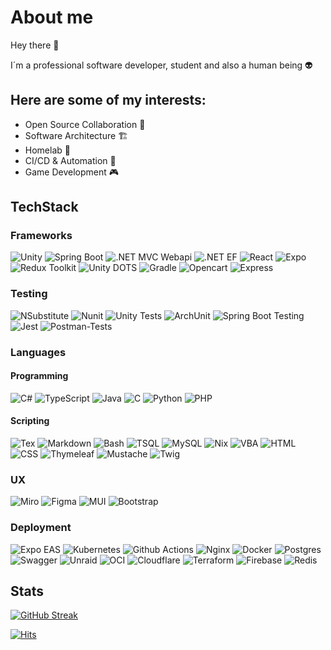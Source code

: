# About me

Hey there 👋

I´m a professional software developer, student and also a human being 👽

## Here are some of my interests:
- Open Source Collaboration 🤝
- Software Architecture 🏗️
- Homelab 🔌
- CI/CD & Automation 🤖
- Game Development 🎮

## TechStack

### Frameworks
![Unity](https://img.shields.io/badge/unity-%23000000.svg?style=for-the-badge&logo=unity&logoColor=white)
![Spring Boot](https://img.shields.io/badge/spring%20Boot-%236DB33F.svg?style=for-the-badge&logo=spring&logoColor=white)
![.NET MVC Webapi](https://img.shields.io/badge/MVC%20WebApi-512BD4?style=for-the-badge&logo=dotnet)
![.NET EF](https://img.shields.io/badge/EF-512BD4?style=for-the-badge&logo=dotnet)
![React](https://img.shields.io/badge/react.ts-%2320232a.svg?style=for-the-badge&logo=react&logoColor=%2361DAFB)
![Expo](https://img.shields.io/badge/expo-1C1E24?style=for-the-badge&logo=expo&logoColor=#D04A37)
![Redux Toolkit](https://img.shields.io/badge/RTK-%23593d88.svg?style=for-the-badge&logo=redux&logoColor=white)
![Unity DOTS](https://img.shields.io/badge/DOTS-%23000000.svg?style=for-the-badge&logo=unity&logoColor=white)
![Gradle](https://img.shields.io/badge/Gradle-02303A.svg?style=for-the-badge&logo=Gradle&logoColor=white)
![Opencart](https://img.shields.io/badge/opencart-%230099ee.svg?style=for-the-badge&labelColor=black)
![Express](https://img.shields.io/badge/express.ts-%23404d59.svg?style=for-the-badge&logo=express&logoColor=%2361DAFB)

### Testing
![NSubstitute](https://img.shields.io/badge/NSubstitude-512BD4?style=for-the-badge&logo=.net&logoColor=white)
![Nunit](https://img.shields.io/badge/NUnit-512BD4?style=for-the-badge&logo=.net&logoColor=white)
![Unity Tests](https://img.shields.io/badge/unity%20tests-%23000000.svg?style=for-the-badge&logo=unity&logoColor=white)
![ArchUnit](https://img.shields.io/badge/ArchUnit-%236DB33F.svg?style=for-the-badge&logo=spring&logoColor=white)
![Spring Boot Testing](https://img.shields.io/badge/Spring-%236DB33F.svg?style=for-the-badge&logo=spring&logoColor=white)
![Jest](https://img.shields.io/badge/-jest-%23C21325?style=for-the-badge&logo=jest&logoColor=white)
![Postman-Tests](https://img.shields.io/badge/Tests-FF6C37?style=for-the-badge&logo=postman&logoColor=white)


### Languages

#### Programming
![C#](https://img.shields.io/badge/c%23-%23239120.svg?style=for-the-badge&logo=c-sharp&logoColor=white)
![TypeScript](https://img.shields.io/badge/typescript-%23007ACC.svg?style=for-the-badge&logo=typescript&logoColor=white)
![Java](https://img.shields.io/badge/java-%23ED8B00.svg?style=for-the-badge&logo=java&logoColor=white)
![C](https://img.shields.io/badge/c-%2300599C.svg?style=for-the-badge&logo=c&logoColor=white)
![Python](https://img.shields.io/badge/python-3670A0?style=for-the-badge&logo=python&logoColor=ffdd54)
![PHP](https://img.shields.io/badge/php-%23777BB4.svg?style=for-the-badge&logo=php&logoColor=white)

#### Scripting
![Tex](https://img.shields.io/badge/TEX-%23008080.svg?style=for-the-badge&logo=latex&logoColor=white)
![Markdown](https://img.shields.io/badge/md-%23000000.svg?style=for-the-badge&logo=markdown&logoColor=white)
![Bash](https://img.shields.io/badge/bash-%23121011.svg?style=for-the-badge&logo=gnu-bash&logoColor=white)
![TSQL](https://img.shields.io/badge/TSQL-CC2927?style=for-the-badge&logo=microsoft%20sql%20server&logoColor=white)
![MySQL](https://img.shields.io/badge/mysql-%234479A1.svg?style=for-the-badge&logo=mysql&logoColor=white)
![Nix](https://img.shields.io/badge/NIX-5277C3.svg?style=for-the-badge&logo=NixOS&logoColor=white)
![VBA](https://img.shields.io/badge/VBA-D83B01?style=for-the-badge&logo=microsoft-office&logoColor=white)
![HTML](https://img.shields.io/badge/html-%23E34F26.svg?style=for-the-badge&logo=html5&logoColor=white)
![CSS](https://img.shields.io/badge/css-%231572B6.svg?style=for-the-badge&logo=css3&logoColor=white)
![Thymeleaf](https://img.shields.io/badge/Thymeleaf-%23005C0F.svg?style=for-the-badge&logo=Thymeleaf&logoColor=white)
![Mustache](https://img.shields.io/badge/mustache-%23000000.svg?style=for-the-badge)
![Twig](https://img.shields.io/badge/twig-%23000000.svg?style=for-the-badge&logo=Symfony&logoColor=white)

### UX
![Miro](https://img.shields.io/badge/Miro-yellow?style=for-the-badge&logo=miro)
![Figma](https://img.shields.io/badge/figma-%23333333.svg?style=for-the-badge&logo=figma&logoColor=white)
![MUI](https://img.shields.io/badge/MUI-%230081CB.svg?style=for-the-badge&logo=mui&logoColor=white)
![Bootstrap](https://img.shields.io/badge/bootstrap-%238511FA.svg?style=for-the-badge&logo=bootstrap&logoColor=white)

### Deployment
![Expo EAS](https://img.shields.io/badge/expo%20eas-1C1E24?style=for-the-badge&logo=expo&logoColor=#D04A37)
![Kubernetes](https://img.shields.io/badge/K8s-%23326ce5.svg?style=for-the-badge&logo=kubernetes&logoColor=white)
![Github Actions](https://img.shields.io/badge/actions-121013?style=for-the-badge&logo=github&logoColor=white)
![Nginx](https://img.shields.io/badge/nginx-%23009639.svg?style=for-the-badge&logo=nginx&logoColor=white)
![Docker](https://img.shields.io/badge/docker-%230db7ed.svg?style=for-the-badge&logo=docker&logoColor=white)
![Postgres](https://img.shields.io/badge/postgres-%23316192.svg?style=for-the-badge&logo=postgresql&logoColor=white)
![Swagger](https://img.shields.io/badge/-Swagger-%23Clojure?style=for-the-badge&logo=swagger&logoColor=white)
![Unraid](https://img.shields.io/badge/unraid-%23F15A2C.svg?style=for-the-badge&logo=unraid&logoColor=white)
![OCI](https://img.shields.io/badge/OCI-F80000?style=for-the-badge&logo=oracle&logoColor=white)
![Cloudflare](https://img.shields.io/badge/Cloudflare-F38020?style=for-the-badge&logo=Cloudflare&logoColor=white)
![Terraform](https://img.shields.io/badge/terraform-%235835CC.svg?style=for-the-badge&logo=terraform&logoColor=white)
![Firebase](https://img.shields.io/badge/Firebase-yellow?style=for-the-badge&logo=Firebase&logoColor=white)
![Redis](https://img.shields.io/badge/redis-%23DD0031.svg?style=for-the-badge&logo=redis&logoColor=white)

## Stats

[![GitHub Streak](http://github-readme-streak-stats.herokuapp.com?user=themassiveone&theme=dark)](https://git.io/streak-stats)

[![Hits](https://hits.seeyoufarm.com/api/count/incr/badge.svg?url=https%3A%2F%2Fgithub.com%2Fthemassiveone%2Fhit-counter&count_bg=%2379C83D&title_bg=%23555555&icon=github.svg&icon_color=%23E7E7E7&title=Profile+Views&edge_flat=false)](https://hits.seeyoufarm.com)

